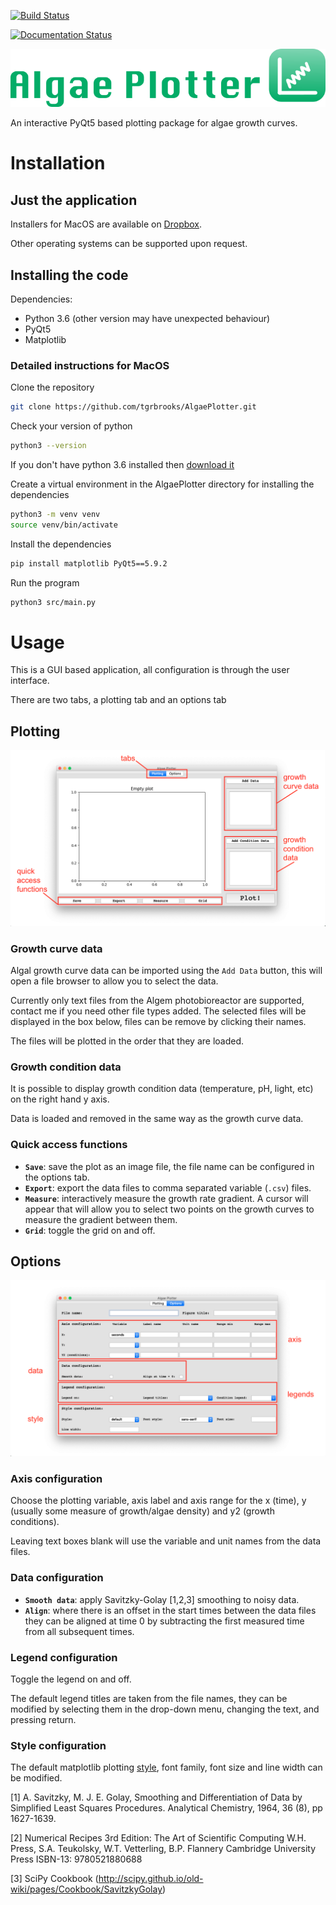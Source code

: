 [![Build Status](https://travis-ci.org/tgrbrooks/AlgaePlotter.svg?branch=master)](https://travis-ci.org/tgrbrooks/AlgaePlotter)

[![Documentation Status](https://readthedocs.org/projects/algaeplotter/badge/?version=latest)](https://algaeplotter.readthedocs.io/en/latest/?badge=latest)

![Logo](/images/logo.png)

An interactive PyQt5 based plotting package for algae growth curves.

# Installation

## Just the application

Installers for MacOS are available on [Dropbox](https://www.dropbox.com/sh/pa48a3jmwdhks1o/AACyNKSP8AvDUff5IjPBasApa?dl=0).

Other operating systems can be supported upon request.

## Installing the code

Dependencies:
* Python 3.6 (other version may have unexpected behaviour)
* PyQt5
* Matplotlib

### Detailed instructions for MacOS

Clone the repository

```bash
git clone https://github.com/tgrbrooks/AlgaePlotter.git
```

Check your version of python

```bash
python3 --version
```

If you don't have python 3.6 installed then [download it](https://docs.python-guide.org/starting/install3/osx/)

Create a virtual environment in the AlgaePlotter directory for installing the dependencies

```bash
python3 -m venv venv
source venv/bin/activate
```

Install the dependencies

```bash
pip install matplotlib PyQt5==5.9.2
```

Run the program

```bash
python3 src/main.py
```

# Usage

This is a GUI based application, all configuration is through the user interface.

There are two tabs, a plotting tab and an options tab

## Plotting

![Plotting Screen](/images/plotting_screen.png)

### Growth curve data

Algal growth curve data can be imported using the `Add Data` button, this will open a file browser to allow you to select the data.

Currently only text files from the Algem photobioreactor are supported, contact me if you need other file types added.
The selected files will be displayed in the box below, files can be remove by clicking their names.

The files will be plotted in the order that they are loaded.

### Growth condition data

It is possible to display growth condition data (temperature, pH, light, etc) on the right hand y axis.

Data is loaded and removed in the same way as the growth curve data.

### Quick access functions

* **`Save`**: save the plot as an image file, the file name can be configured in the options tab.
* **`Export`**: export the data files to comma separated variable (`.csv`) files.
* **`Measure`**: interactively measure the growth rate gradient. A cursor will appear that will allow you to select two points on the growth curves to measure the gradient between them.
* **`Grid`**: toggle the grid on and off.

## Options

![Options Screen](/images/options_screen.png)

### Axis configuration

Choose the plotting variable, axis label and axis range for the x (time), y (usually some measure of growth/algae density) and y2 (growth conditions).

Leaving text boxes blank will use the variable and unit names from the data files.

### Data configuration

* **`Smooth data`**: apply Savitzky-Golay [1,2,3] smoothing to noisy data.
* **`Align`**: where there is an offset in the start times between the data files they can be aligned at time 0 by subtracting the first measured time from all subsequent times.

### Legend configuration

Toggle the legend on and off.

The default legend titles are taken from the file names, they can be modified by selecting them in the drop-down menu, changing the text, and pressing return.

### Style configuration

The default matplotlib plotting [style](https://matplotlib.org/3.1.1/gallery/style_sheets/style_sheets_reference.html), font family, font size and line width can be modified.

[1] A. Savitzky, M. J. E. Golay, Smoothing and Differentiation of Data by Simplified Least Squares Procedures. Analytical Chemistry, 1964, 36 (8), pp 1627-1639.

[2] Numerical Recipes 3rd Edition: The Art of Scientific Computing W.H. Press, S.A. Teukolsky, W.T. Vetterling, B.P. Flannery Cambridge University Press ISBN-13: 9780521880688

[3] SciPy Cookbook (http://scipy.github.io/old-wiki/pages/Cookbook/SavitzkyGolay)
